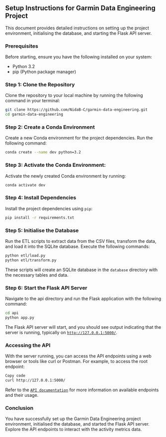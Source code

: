 ## Setup Instructions for Garmin Data Engineering Project

This document provides detailed instructions on setting up the project environment, initialising the database, and starting the Flask API server.

### Prerequisites

Before starting, ensure you have the following installed on your system:
- Python 3.2
- pip (Python package manager)

### Step 1: Clone the Repository

Clone the repository to your local machine by running the following command in your terminal:

```bash
git clone https://github.com/NidaB-C/garmin-data-engineering.git
cd garmin-data-engineering
```

### Step 2: Create a Conda Environment 

Create a new Conda environment for the project dependencies. Run the following command:

```bash
conda create --name dev python=3.2
```
### Step 3: Activate the Conda Environment:

Activate the newly created Conda environment by running:

```bash
conda activate dev
```

### Step 4: Install Dependencies

Install the project dependencies using `pip`:

```bash
pip install -r requirements.txt
```

### Step 5: Initialise the Database 

Run the ETL scripts to extract data from the CSV files, transform the data, and load it into the SQLite database. Execute the following commands:

```bash
python etl/load.py
python etl/transform.py
```
These scripts will create an SQLite database in the `database` directory with the necessary tables and data.

### Step 6: Start the Flask API Server 

Navigate to the api directory and run the Flask application with the following command:

```bash
cd api
python app.py
```
The Flask API server will start, and you should see output indicating that the server is running, typically on [`http://127.0.0.1:5000/`](http://127.0.0.1:5000/).

### Accessing the API

With the server running, you can access the API endpoints using a web browser or tools like curl or Postman. For example, to access the root endpoint:

```bash
Copy code
curl http://127.0.0.1:5000/
```
Refer to the [`API documentation`](docs/api_usage.md) for more information on available endpoints and their usage.

### Conclusion
You have successfully set up the Garmin Data Engineering project environment, initialised the database, and started the Flask API server. Explore the API endpoints to interact with the activity metrics data.